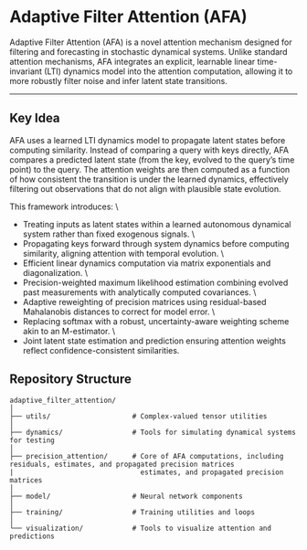 # Adaptive Filter Attention (AFA)

Adaptive Filter Attention (AFA) is a novel attention mechanism designed for filtering and forecasting in stochastic dynamical systems. Unlike standard attention mechanisms,
AFA integrates an explicit, learnable linear time-invariant (LTI) dynamics model into the attention computation, allowing it to more robustly filter noise and infer latent state transitions.

---

## Key Idea

AFA uses a learned LTI dynamics model to propagate latent states before computing similarity. Instead of comparing a query with keys directly, AFA compares a
predicted latent state (from the key, evolved to the query’s time point) to the query. The attention weights are then computed as a function of 
how consistent the transition is under the learned dynamics, effectively filtering out observations that do not align with plausible state evolution.

This framework introduces: \\
- Treating inputs as latent states within a learned autonomous dynamical system rather than fixed exogenous signals. \\
- Propagating keys forward through system dynamics before computing similarity, aligning attention with temporal evolution. \\
- Efficient linear dynamics computation via matrix exponentials and diagonalization. \\
- Precision-weighted maximum likelihood estimation combining evolved past measurements with analytically computed covariances. \\
- Adaptive reweighting of precision matrices using residual-based Mahalanobis distances to correct for model error. \\
- Replacing softmax with a robust, uncertainty-aware weighting scheme akin to an M-estimator. \\
- Joint latent state estimation and prediction ensuring attention weights reflect confidence-consistent similarities.

## Repository Structure

```
adaptive_filter_attention/
│
├── utils/                    # Complex-valued tensor utilities
│
├── dynamics/                 # Tools for simulating dynamical systems for testing
│
├── precision_attention/      # Core of AFA computations, including residuals, estimates, and propagated precision matrices
|                               estimates, and propagated precision matrices
│
├── model/                    # Neural network components
│
├── training/                 # Training utilities and loops
│
└── visualization/            # Tools to visualize attention and predictions
```
